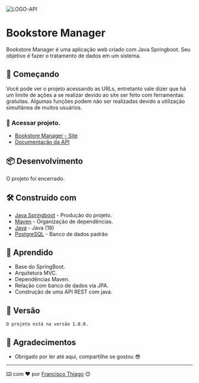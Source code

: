 ![LOGO-API](https://user-images.githubusercontent.com/75057408/195672071-01efbcfd-ba9c-452a-b1d9-4088e7f98d01.png)

# Bookstore Manager

Bookstore Manager é uma aplicação web criado com Java Springboot. Seu objetivo é fazer o tratamento de dados em um sistema.

## 🚀 Começando

Você pode ver o projeto acessando as URLs, entretanto vale dizer que há um limite de ações a se realizar devido ao site ser feito com ferramentas gratuitas. Algumas funções podem não ser realizadas devido a utilização simultânea de muitos usuários.

### 🔧 Acessar projeto.

- [Bookstore Manager - Site](https://fs-book-manager.herokuapp.com/)
- [Documentação da API](https://fs-book-manager.herokuapp.com/swagger-ui.html)

## 📦 Desenvolvimento

O projeto foi encerrado.

## 🛠️ Construído com

* [Java Springboot](http://www.dropwizard.io/1.0.2/docs/) - Produção do projeto.
* [Maven](https://maven.apache.org/) - Organização de dependências.
* [Java](https://www.oracle.com/java/technologies/javase/jdk18-archive-downloads.html) - Java (18)
* [PostgreSQL](https://www.postgresql.org/download/windows/) - Banco de dados padrão

## 🧠 Aprendido

- Base do SpringBoot.
- Arquitetura MVC.
- Dependências Maven.
- Relação com banco de dados via JPA.
- Construção de uma API REST com java.

## 📌 Versão

```
O projeto está na versão 1.0.0. 
```

## 🎁 Agradecimentos

* Obrigado por ler até aqui, compartilhe se gostou 😎

---
⌨️ com ❤️ por [Francisco Thiago](https://github.com/Francisco-Thiago/) 😊
